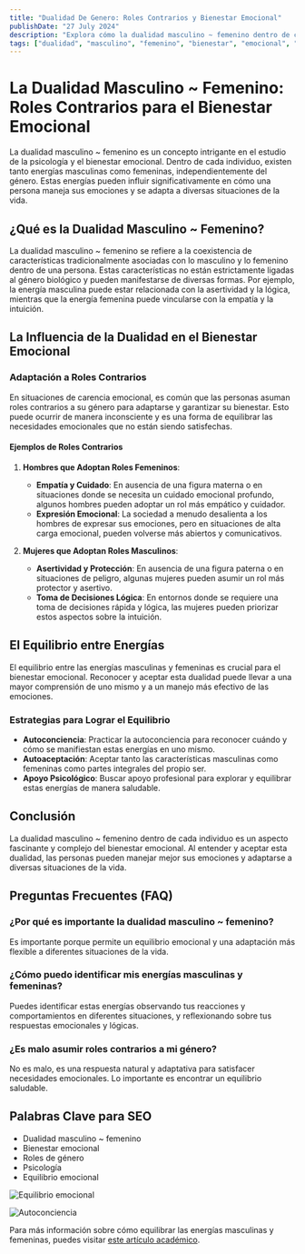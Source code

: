 ```yaml
---
title: "Dualidad De Genero: Roles Contrarios y Bienestar Emocional"
publishDate: "27 July 2024"
description: "Explora cómo la dualidad masculino ~ femenino dentro de cada individuo puede influir en su bienestar emocional."
tags: ["dualidad", "masculino", "femenino", "bienestar", "emocional", "psicología", "SEO"]
---
```


# La Dualidad Masculino ~ Femenino: Roles Contrarios para el Bienestar Emocional

La dualidad masculino ~ femenino es un concepto intrigante en el estudio de la psicología y el bienestar emocional. Dentro de cada individuo, existen tanto energías masculinas como femeninas, independientemente del género. Estas energías pueden influir significativamente en cómo una persona maneja sus emociones y se adapta a diversas situaciones de la vida.

## ¿Qué es la Dualidad Masculino ~ Femenino?

La dualidad masculino ~ femenino se refiere a la coexistencia de características tradicionalmente asociadas con lo masculino y lo femenino dentro de una persona. Estas características no están estrictamente ligadas al género biológico y pueden manifestarse de diversas formas. Por ejemplo, la energía masculina puede estar relacionada con la asertividad y la lógica, mientras que la energía femenina puede vincularse con la empatía y la intuición.

## La Influencia de la Dualidad en el Bienestar Emocional

### Adaptación a Roles Contrarios

En situaciones de carencia emocional, es común que las personas asuman roles contrarios a su género para adaptarse y garantizar su bienestar. Esto puede ocurrir de manera inconsciente y es una forma de equilibrar las necesidades emocionales que no están siendo satisfechas.

#### Ejemplos de Roles Contrarios

1. **Hombres que Adoptan Roles Femeninos**:
   - **Empatía y Cuidado**: En ausencia de una figura materna o en situaciones donde se necesita un cuidado emocional profundo, algunos hombres pueden adoptar un rol más empático y cuidador.
   - **Expresión Emocional**: La sociedad a menudo desalienta a los hombres de expresar sus emociones, pero en situaciones de alta carga emocional, pueden volverse más abiertos y comunicativos.

2. **Mujeres que Adoptan Roles Masculinos**:
   - **Asertividad y Protección**: En ausencia de una figura paterna o en situaciones de peligro, algunas mujeres pueden asumir un rol más protector y asertivo.
   - **Toma de Decisiones Lógica**: En entornos donde se requiere una toma de decisiones rápida y lógica, las mujeres pueden priorizar estos aspectos sobre la intuición.

## El Equilibrio entre Energías

El equilibrio entre las energías masculinas y femeninas es crucial para el bienestar emocional. Reconocer y aceptar esta dualidad puede llevar a una mayor comprensión de uno mismo y a un manejo más efectivo de las emociones.

### Estrategias para Lograr el Equilibrio

- **Autoconciencia**: Practicar la autoconciencia para reconocer cuándo y cómo se manifiestan estas energías en uno mismo.
- **Autoaceptación**: Aceptar tanto las características masculinas como femeninas como partes integrales del propio ser.
- **Apoyo Psicológico**: Buscar apoyo profesional para explorar y equilibrar estas energías de manera saludable.

## Conclusión

La dualidad masculino ~ femenino dentro de cada individuo es un aspecto fascinante y complejo del bienestar emocional. Al entender y aceptar esta dualidad, las personas pueden manejar mejor sus emociones y adaptarse a diversas situaciones de la vida.

## Preguntas Frecuentes (FAQ)

### ¿Por qué es importante la dualidad masculino ~ femenino?

Es importante porque permite un equilibrio emocional y una adaptación más flexible a diferentes situaciones de la vida.

### ¿Cómo puedo identificar mis energías masculinas y femeninas?

Puedes identificar estas energías observando tus reacciones y comportamientos en diferentes situaciones, y reflexionando sobre tus respuestas emocionales y lógicas.

### ¿Es malo asumir roles contrarios a mi género?

No es malo, es una respuesta natural y adaptativa para satisfacer necesidades emocionales. Lo importante es encontrar un equilibrio saludable.

## Palabras Clave para SEO

- Dualidad masculino ~ femenino
- Bienestar emocional
- Roles de género
- Psicología
- Equilibrio emocional

![Equilibrio emocional](https://github.com/user-attachments/assets/72444b59-dd78-4dd3-8b63-5483f2a113bf)

![Autoconciencia](https://github.com/user-attachments/assets/29e01991-045e-47d3-a507-eae6c9f66d5f)

Para más información sobre cómo equilibrar las energías masculinas y femeninas, puedes visitar [este artículo académico](https://example.com).
